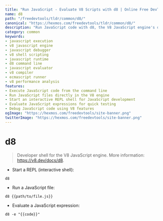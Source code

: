 ```yaml
---
title: "Run JavaScript - Evaluate V8 Scripts with d8 | Online Free DevTools by Hexmos"
name: d8
path: "/freedevtools/tldr/common/d8/"
canonical: "https://hexmos.com/freedevtools/tldr/common/d8/"
description: "Run JavaScript code with d8, the V8 JavaScript engine's developer shell. Debug and execute JavaScript files quickly. Free online tool, no registration required."
category: common
keywords:
- javascript execution
- v8 javascript engine
- javascript debugger
- v8 shell scripting
- javascript runtime
- d8 command line
- javascript evaluator
- v8 compiler
- ecmascript runner
- v8 performance analysis
features:
- Execute JavaScript code from the command line
- Run JavaScript files directly in the V8 engine
- Start an interactive REPL shell for JavaScript development
- Evaluate JavaScript expressions for quick testing
- Debug JavaScript code using V8 features
ogImage: "https://hexmos.com/freedevtools/site-banner.png"
twitterImage: "https://hexmos.com/freedevtools/site-banner.png"
---
```


# d8

> Developer shell for the V8 JavaScript engine.
> More information: <https://v8.dev/docs/d8>.

- Start a REPL (interactive shell):

`d8`

- Run a JavaScript file:

`d8 {{path/to/file.js}}`

- Evaluate a JavaScript expression:

`d8 -e "{{code}}"`

